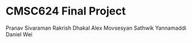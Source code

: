 # CMSC624 Final Project

Pranav Sivaraman
Rakrish Dhakal
Alex Movsesyan
Sathwik Yannamaddi
Daniel Wei